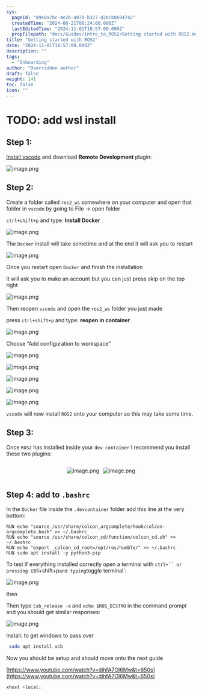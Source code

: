 ```yaml
---
sys:
  pageId: "89e0a78c-4e2b-4070-b327-d28cb0694742"
  createdTime: "2024-08-21T00:24:00.000Z"
  lastEditedTime: "2024-11-01T18:57:00.000Z"
  propFilepath: "docs/Guides/intro_to_ROS2/Getting started with ROS2.md"
title: "Getting started with ROS2"
date: "2024-11-01T18:57:00.000Z"
description: ""
tags:
  - "Onboarding"
author: "Overridden author"
draft: false
weight: 141
toc: false
icon: ""
---
```


# TODO: add wsl install

## Step 1:

[Install vscode](https://code.visualstudio.com/download) and download **Remote Development** plugin:

![image.png](https://prod-files-secure.s3.us-west-2.amazonaws.com/d518164a-d88e-44d1-a4ee-3adb3bd8bce0/efb52993-1881-4a40-b95e-6f020334f022/image.png?X-Amz-Algorithm=AWS4-HMAC-SHA256&X-Amz-Content-Sha256=UNSIGNED-PAYLOAD&X-Amz-Credential=ASIAZI2LB466ZVTKFB3O%2F20250219%2Fus-west-2%2Fs3%2Faws4_request&X-Amz-Date=20250219T020943Z&X-Amz-Expires=3600&X-Amz-Security-Token=IQoJb3JpZ2luX2VjEHIaCXVzLXdlc3QtMiJGMEQCIEK2ciujYpDF%2B68qBoqdJCHYP4%2BM5rC%2FKBDyouaAb0QHAiArrXQj%2BGDEWslClhUdG9zkw1o123y2LrIqrV0Y%2FdFORSqIBAib%2F%2F%2F%2F%2F%2F%2F%2F%2F%2F8BEAAaDDYzNzQyMzE4MzgwNSIMEtuBNbSwL5EbU5KuKtwD7Rw0MYkYMo7QlCohxh1qQNN3eIb50LZ42wVCdGbGwitdLw42JXbJv%2BihcMABpuRaBgm2T7kTnaVexdpktgIaFMsD5FnuBR9y3Qlq5l137B0t04RlOarsafiWwhWSumyyZVMAweQgf64kW7ILn%2BhCAiE%2FIFtntCk0IpEcz5X9U02KkGGOeaE3LpWe0tzlMfQQdYLytj8fR1lxJgi%2BTMG%2B0zOe313KiW4QaNzEJ%2B5u8Ougs%2Ft%2Bkb0lZn%2B6%2BIojPalogoZkmr8ubVZgSI4lPYqmjTufx3AoXmr8kqXIHz0JCqU0NVsraZgaTn8KNg8JCknZkempas1wyp%2FcWbDKyDEfgMrLnpXSs8UdZ9cny%2Br%2Fnt%2FrUtBBiBwUvll82PEp9KjC16l6vwR6FXp%2FKQcTTgAgngBSCypIG9hT16hdKbDbRkl6sN4SjvVD3Z4l8WDkp55VXjN5MFPypjqpL1myEi%2F0ekFPqXIIXw%2BGMZG4rAD0zt7lGto%2FFltcavTTCoUSNBaP4kJp%2B4OPw3AMXWKT0PjiW%2BuxgAAeSGSewOmaTfosQ5tyE4ENvXTbgg8qbGbq1lxQrRtILhI83vvdGRbZUkH7tJW3m6Qk25IGsY2ajEpZ6wV1aaSt8tdX2y%2B2KJYwy%2BnUvQY6pgG5gVfHNRiS3Q9hQDI7cZxmgjg82IzORbgPQYYSSO%2FTmaPpB3cGLCRre9wEbf6Hfblspx2OPiy0AQzCLaLHPpXXRr30YSqzqmEzc52l4bd1PMdL1c3XG4eO9V6WZEfGzkH9lxRZPSY90YQUXD7CHOmuHk3riwWr4ovRWn1l0Gn0NDKEeS4BU3c8csgXSMLdDhYO5I61ID%2F8xNnHJpwRNEZqJBzEVZLm&X-Amz-Signature=7405985d18ddb3eeb409d461ac8e32c650ccb7abce71dec3cdfbab3c935e3db6&X-Amz-SignedHeaders=host&x-id=GetObject)

## Step 2:

Create a folder called `ros2_ws` somewhere on your computer and open that folder in `vscode` by going to File → open folder 

`ctrl+shift+p` and type: **Install Docker**

![image.png](https://prod-files-secure.s3.us-west-2.amazonaws.com/d518164a-d88e-44d1-a4ee-3adb3bd8bce0/2269dc0e-1cd5-47ff-bceb-c04ad9b2eab0/image.png?X-Amz-Algorithm=AWS4-HMAC-SHA256&X-Amz-Content-Sha256=UNSIGNED-PAYLOAD&X-Amz-Credential=ASIAZI2LB466ZVTKFB3O%2F20250219%2Fus-west-2%2Fs3%2Faws4_request&X-Amz-Date=20250219T020944Z&X-Amz-Expires=3600&X-Amz-Security-Token=IQoJb3JpZ2luX2VjEHIaCXVzLXdlc3QtMiJGMEQCIEK2ciujYpDF%2B68qBoqdJCHYP4%2BM5rC%2FKBDyouaAb0QHAiArrXQj%2BGDEWslClhUdG9zkw1o123y2LrIqrV0Y%2FdFORSqIBAib%2F%2F%2F%2F%2F%2F%2F%2F%2F%2F8BEAAaDDYzNzQyMzE4MzgwNSIMEtuBNbSwL5EbU5KuKtwD7Rw0MYkYMo7QlCohxh1qQNN3eIb50LZ42wVCdGbGwitdLw42JXbJv%2BihcMABpuRaBgm2T7kTnaVexdpktgIaFMsD5FnuBR9y3Qlq5l137B0t04RlOarsafiWwhWSumyyZVMAweQgf64kW7ILn%2BhCAiE%2FIFtntCk0IpEcz5X9U02KkGGOeaE3LpWe0tzlMfQQdYLytj8fR1lxJgi%2BTMG%2B0zOe313KiW4QaNzEJ%2B5u8Ougs%2Ft%2Bkb0lZn%2B6%2BIojPalogoZkmr8ubVZgSI4lPYqmjTufx3AoXmr8kqXIHz0JCqU0NVsraZgaTn8KNg8JCknZkempas1wyp%2FcWbDKyDEfgMrLnpXSs8UdZ9cny%2Br%2Fnt%2FrUtBBiBwUvll82PEp9KjC16l6vwR6FXp%2FKQcTTgAgngBSCypIG9hT16hdKbDbRkl6sN4SjvVD3Z4l8WDkp55VXjN5MFPypjqpL1myEi%2F0ekFPqXIIXw%2BGMZG4rAD0zt7lGto%2FFltcavTTCoUSNBaP4kJp%2B4OPw3AMXWKT0PjiW%2BuxgAAeSGSewOmaTfosQ5tyE4ENvXTbgg8qbGbq1lxQrRtILhI83vvdGRbZUkH7tJW3m6Qk25IGsY2ajEpZ6wV1aaSt8tdX2y%2B2KJYwy%2BnUvQY6pgG5gVfHNRiS3Q9hQDI7cZxmgjg82IzORbgPQYYSSO%2FTmaPpB3cGLCRre9wEbf6Hfblspx2OPiy0AQzCLaLHPpXXRr30YSqzqmEzc52l4bd1PMdL1c3XG4eO9V6WZEfGzkH9lxRZPSY90YQUXD7CHOmuHk3riwWr4ovRWn1l0Gn0NDKEeS4BU3c8csgXSMLdDhYO5I61ID%2F8xNnHJpwRNEZqJBzEVZLm&X-Amz-Signature=c766db41635072d786bf4cf683b12483d326067404ec2d862f15a0b7c25ee98d&X-Amz-SignedHeaders=host&x-id=GetObject)

The `Docker` install will take sometime and at the end it will ask you to restart

![image.png](https://prod-files-secure.s3.us-west-2.amazonaws.com/d518164a-d88e-44d1-a4ee-3adb3bd8bce0/ed233f78-be33-4b1f-b89c-9c346c0e961e/image.png?X-Amz-Algorithm=AWS4-HMAC-SHA256&X-Amz-Content-Sha256=UNSIGNED-PAYLOAD&X-Amz-Credential=ASIAZI2LB466ZVTKFB3O%2F20250219%2Fus-west-2%2Fs3%2Faws4_request&X-Amz-Date=20250219T020944Z&X-Amz-Expires=3600&X-Amz-Security-Token=IQoJb3JpZ2luX2VjEHIaCXVzLXdlc3QtMiJGMEQCIEK2ciujYpDF%2B68qBoqdJCHYP4%2BM5rC%2FKBDyouaAb0QHAiArrXQj%2BGDEWslClhUdG9zkw1o123y2LrIqrV0Y%2FdFORSqIBAib%2F%2F%2F%2F%2F%2F%2F%2F%2F%2F8BEAAaDDYzNzQyMzE4MzgwNSIMEtuBNbSwL5EbU5KuKtwD7Rw0MYkYMo7QlCohxh1qQNN3eIb50LZ42wVCdGbGwitdLw42JXbJv%2BihcMABpuRaBgm2T7kTnaVexdpktgIaFMsD5FnuBR9y3Qlq5l137B0t04RlOarsafiWwhWSumyyZVMAweQgf64kW7ILn%2BhCAiE%2FIFtntCk0IpEcz5X9U02KkGGOeaE3LpWe0tzlMfQQdYLytj8fR1lxJgi%2BTMG%2B0zOe313KiW4QaNzEJ%2B5u8Ougs%2Ft%2Bkb0lZn%2B6%2BIojPalogoZkmr8ubVZgSI4lPYqmjTufx3AoXmr8kqXIHz0JCqU0NVsraZgaTn8KNg8JCknZkempas1wyp%2FcWbDKyDEfgMrLnpXSs8UdZ9cny%2Br%2Fnt%2FrUtBBiBwUvll82PEp9KjC16l6vwR6FXp%2FKQcTTgAgngBSCypIG9hT16hdKbDbRkl6sN4SjvVD3Z4l8WDkp55VXjN5MFPypjqpL1myEi%2F0ekFPqXIIXw%2BGMZG4rAD0zt7lGto%2FFltcavTTCoUSNBaP4kJp%2B4OPw3AMXWKT0PjiW%2BuxgAAeSGSewOmaTfosQ5tyE4ENvXTbgg8qbGbq1lxQrRtILhI83vvdGRbZUkH7tJW3m6Qk25IGsY2ajEpZ6wV1aaSt8tdX2y%2B2KJYwy%2BnUvQY6pgG5gVfHNRiS3Q9hQDI7cZxmgjg82IzORbgPQYYSSO%2FTmaPpB3cGLCRre9wEbf6Hfblspx2OPiy0AQzCLaLHPpXXRr30YSqzqmEzc52l4bd1PMdL1c3XG4eO9V6WZEfGzkH9lxRZPSY90YQUXD7CHOmuHk3riwWr4ovRWn1l0Gn0NDKEeS4BU3c8csgXSMLdDhYO5I61ID%2F8xNnHJpwRNEZqJBzEVZLm&X-Amz-Signature=b2a6a9f01de47496e43f16e8314c33a13647f6cb342a43b2b43f4f196f658c06&X-Amz-SignedHeaders=host&x-id=GetObject)

Once you restart open `Docker` and finish the installation

It will ask you to make an account but you can just press skip on the top right

![image.png](https://prod-files-secure.s3.us-west-2.amazonaws.com/d518164a-d88e-44d1-a4ee-3adb3bd8bce0/21010ad9-1659-4fd9-9f59-9932a09b2a3d/image.png?X-Amz-Algorithm=AWS4-HMAC-SHA256&X-Amz-Content-Sha256=UNSIGNED-PAYLOAD&X-Amz-Credential=ASIAZI2LB466ZVTKFB3O%2F20250219%2Fus-west-2%2Fs3%2Faws4_request&X-Amz-Date=20250219T020944Z&X-Amz-Expires=3600&X-Amz-Security-Token=IQoJb3JpZ2luX2VjEHIaCXVzLXdlc3QtMiJGMEQCIEK2ciujYpDF%2B68qBoqdJCHYP4%2BM5rC%2FKBDyouaAb0QHAiArrXQj%2BGDEWslClhUdG9zkw1o123y2LrIqrV0Y%2FdFORSqIBAib%2F%2F%2F%2F%2F%2F%2F%2F%2F%2F8BEAAaDDYzNzQyMzE4MzgwNSIMEtuBNbSwL5EbU5KuKtwD7Rw0MYkYMo7QlCohxh1qQNN3eIb50LZ42wVCdGbGwitdLw42JXbJv%2BihcMABpuRaBgm2T7kTnaVexdpktgIaFMsD5FnuBR9y3Qlq5l137B0t04RlOarsafiWwhWSumyyZVMAweQgf64kW7ILn%2BhCAiE%2FIFtntCk0IpEcz5X9U02KkGGOeaE3LpWe0tzlMfQQdYLytj8fR1lxJgi%2BTMG%2B0zOe313KiW4QaNzEJ%2B5u8Ougs%2Ft%2Bkb0lZn%2B6%2BIojPalogoZkmr8ubVZgSI4lPYqmjTufx3AoXmr8kqXIHz0JCqU0NVsraZgaTn8KNg8JCknZkempas1wyp%2FcWbDKyDEfgMrLnpXSs8UdZ9cny%2Br%2Fnt%2FrUtBBiBwUvll82PEp9KjC16l6vwR6FXp%2FKQcTTgAgngBSCypIG9hT16hdKbDbRkl6sN4SjvVD3Z4l8WDkp55VXjN5MFPypjqpL1myEi%2F0ekFPqXIIXw%2BGMZG4rAD0zt7lGto%2FFltcavTTCoUSNBaP4kJp%2B4OPw3AMXWKT0PjiW%2BuxgAAeSGSewOmaTfosQ5tyE4ENvXTbgg8qbGbq1lxQrRtILhI83vvdGRbZUkH7tJW3m6Qk25IGsY2ajEpZ6wV1aaSt8tdX2y%2B2KJYwy%2BnUvQY6pgG5gVfHNRiS3Q9hQDI7cZxmgjg82IzORbgPQYYSSO%2FTmaPpB3cGLCRre9wEbf6Hfblspx2OPiy0AQzCLaLHPpXXRr30YSqzqmEzc52l4bd1PMdL1c3XG4eO9V6WZEfGzkH9lxRZPSY90YQUXD7CHOmuHk3riwWr4ovRWn1l0Gn0NDKEeS4BU3c8csgXSMLdDhYO5I61ID%2F8xNnHJpwRNEZqJBzEVZLm&X-Amz-Signature=761bed9e9ab7c90320daf0832871f59979e7d67072998d79bfcaf7fe2b083b6b&X-Amz-SignedHeaders=host&x-id=GetObject)

Then reopen `vscode` and open the `ros2_ws` folder you just made

press `ctrl+shift+p` and type: **reopen in container**

![image.png](https://prod-files-secure.s3.us-west-2.amazonaws.com/d518164a-d88e-44d1-a4ee-3adb3bd8bce0/4e93b8c2-41ad-488c-8095-c74205196118/image.png?X-Amz-Algorithm=AWS4-HMAC-SHA256&X-Amz-Content-Sha256=UNSIGNED-PAYLOAD&X-Amz-Credential=ASIAZI2LB466ZVTKFB3O%2F20250219%2Fus-west-2%2Fs3%2Faws4_request&X-Amz-Date=20250219T020944Z&X-Amz-Expires=3600&X-Amz-Security-Token=IQoJb3JpZ2luX2VjEHIaCXVzLXdlc3QtMiJGMEQCIEK2ciujYpDF%2B68qBoqdJCHYP4%2BM5rC%2FKBDyouaAb0QHAiArrXQj%2BGDEWslClhUdG9zkw1o123y2LrIqrV0Y%2FdFORSqIBAib%2F%2F%2F%2F%2F%2F%2F%2F%2F%2F8BEAAaDDYzNzQyMzE4MzgwNSIMEtuBNbSwL5EbU5KuKtwD7Rw0MYkYMo7QlCohxh1qQNN3eIb50LZ42wVCdGbGwitdLw42JXbJv%2BihcMABpuRaBgm2T7kTnaVexdpktgIaFMsD5FnuBR9y3Qlq5l137B0t04RlOarsafiWwhWSumyyZVMAweQgf64kW7ILn%2BhCAiE%2FIFtntCk0IpEcz5X9U02KkGGOeaE3LpWe0tzlMfQQdYLytj8fR1lxJgi%2BTMG%2B0zOe313KiW4QaNzEJ%2B5u8Ougs%2Ft%2Bkb0lZn%2B6%2BIojPalogoZkmr8ubVZgSI4lPYqmjTufx3AoXmr8kqXIHz0JCqU0NVsraZgaTn8KNg8JCknZkempas1wyp%2FcWbDKyDEfgMrLnpXSs8UdZ9cny%2Br%2Fnt%2FrUtBBiBwUvll82PEp9KjC16l6vwR6FXp%2FKQcTTgAgngBSCypIG9hT16hdKbDbRkl6sN4SjvVD3Z4l8WDkp55VXjN5MFPypjqpL1myEi%2F0ekFPqXIIXw%2BGMZG4rAD0zt7lGto%2FFltcavTTCoUSNBaP4kJp%2B4OPw3AMXWKT0PjiW%2BuxgAAeSGSewOmaTfosQ5tyE4ENvXTbgg8qbGbq1lxQrRtILhI83vvdGRbZUkH7tJW3m6Qk25IGsY2ajEpZ6wV1aaSt8tdX2y%2B2KJYwy%2BnUvQY6pgG5gVfHNRiS3Q9hQDI7cZxmgjg82IzORbgPQYYSSO%2FTmaPpB3cGLCRre9wEbf6Hfblspx2OPiy0AQzCLaLHPpXXRr30YSqzqmEzc52l4bd1PMdL1c3XG4eO9V6WZEfGzkH9lxRZPSY90YQUXD7CHOmuHk3riwWr4ovRWn1l0Gn0NDKEeS4BU3c8csgXSMLdDhYO5I61ID%2F8xNnHJpwRNEZqJBzEVZLm&X-Amz-Signature=c41326edaaa74edc2f0ff6f5d5082957f7ac309a099a7b29ad3ef0f6b4508455&X-Amz-SignedHeaders=host&x-id=GetObject)

Choose “Add configuration to workspace”

![image.png](https://prod-files-secure.s3.us-west-2.amazonaws.com/d518164a-d88e-44d1-a4ee-3adb3bd8bce0/9560b282-5060-4989-ba37-97e7b2c22476/image.png?X-Amz-Algorithm=AWS4-HMAC-SHA256&X-Amz-Content-Sha256=UNSIGNED-PAYLOAD&X-Amz-Credential=ASIAZI2LB466ZVTKFB3O%2F20250219%2Fus-west-2%2Fs3%2Faws4_request&X-Amz-Date=20250219T020944Z&X-Amz-Expires=3600&X-Amz-Security-Token=IQoJb3JpZ2luX2VjEHIaCXVzLXdlc3QtMiJGMEQCIEK2ciujYpDF%2B68qBoqdJCHYP4%2BM5rC%2FKBDyouaAb0QHAiArrXQj%2BGDEWslClhUdG9zkw1o123y2LrIqrV0Y%2FdFORSqIBAib%2F%2F%2F%2F%2F%2F%2F%2F%2F%2F8BEAAaDDYzNzQyMzE4MzgwNSIMEtuBNbSwL5EbU5KuKtwD7Rw0MYkYMo7QlCohxh1qQNN3eIb50LZ42wVCdGbGwitdLw42JXbJv%2BihcMABpuRaBgm2T7kTnaVexdpktgIaFMsD5FnuBR9y3Qlq5l137B0t04RlOarsafiWwhWSumyyZVMAweQgf64kW7ILn%2BhCAiE%2FIFtntCk0IpEcz5X9U02KkGGOeaE3LpWe0tzlMfQQdYLytj8fR1lxJgi%2BTMG%2B0zOe313KiW4QaNzEJ%2B5u8Ougs%2Ft%2Bkb0lZn%2B6%2BIojPalogoZkmr8ubVZgSI4lPYqmjTufx3AoXmr8kqXIHz0JCqU0NVsraZgaTn8KNg8JCknZkempas1wyp%2FcWbDKyDEfgMrLnpXSs8UdZ9cny%2Br%2Fnt%2FrUtBBiBwUvll82PEp9KjC16l6vwR6FXp%2FKQcTTgAgngBSCypIG9hT16hdKbDbRkl6sN4SjvVD3Z4l8WDkp55VXjN5MFPypjqpL1myEi%2F0ekFPqXIIXw%2BGMZG4rAD0zt7lGto%2FFltcavTTCoUSNBaP4kJp%2B4OPw3AMXWKT0PjiW%2BuxgAAeSGSewOmaTfosQ5tyE4ENvXTbgg8qbGbq1lxQrRtILhI83vvdGRbZUkH7tJW3m6Qk25IGsY2ajEpZ6wV1aaSt8tdX2y%2B2KJYwy%2BnUvQY6pgG5gVfHNRiS3Q9hQDI7cZxmgjg82IzORbgPQYYSSO%2FTmaPpB3cGLCRre9wEbf6Hfblspx2OPiy0AQzCLaLHPpXXRr30YSqzqmEzc52l4bd1PMdL1c3XG4eO9V6WZEfGzkH9lxRZPSY90YQUXD7CHOmuHk3riwWr4ovRWn1l0Gn0NDKEeS4BU3c8csgXSMLdDhYO5I61ID%2F8xNnHJpwRNEZqJBzEVZLm&X-Amz-Signature=45b92eb20d07366ea28557e1e3f7eb056c7a291bda63d27bd6120f029541f594&X-Amz-SignedHeaders=host&x-id=GetObject)

![image.png](https://prod-files-secure.s3.us-west-2.amazonaws.com/d518164a-d88e-44d1-a4ee-3adb3bd8bce0/2ee63f81-886b-48e8-a553-dc6e5eac99e4/image.png?X-Amz-Algorithm=AWS4-HMAC-SHA256&X-Amz-Content-Sha256=UNSIGNED-PAYLOAD&X-Amz-Credential=ASIAZI2LB466ZVTKFB3O%2F20250219%2Fus-west-2%2Fs3%2Faws4_request&X-Amz-Date=20250219T020943Z&X-Amz-Expires=3600&X-Amz-Security-Token=IQoJb3JpZ2luX2VjEHIaCXVzLXdlc3QtMiJGMEQCIEK2ciujYpDF%2B68qBoqdJCHYP4%2BM5rC%2FKBDyouaAb0QHAiArrXQj%2BGDEWslClhUdG9zkw1o123y2LrIqrV0Y%2FdFORSqIBAib%2F%2F%2F%2F%2F%2F%2F%2F%2F%2F8BEAAaDDYzNzQyMzE4MzgwNSIMEtuBNbSwL5EbU5KuKtwD7Rw0MYkYMo7QlCohxh1qQNN3eIb50LZ42wVCdGbGwitdLw42JXbJv%2BihcMABpuRaBgm2T7kTnaVexdpktgIaFMsD5FnuBR9y3Qlq5l137B0t04RlOarsafiWwhWSumyyZVMAweQgf64kW7ILn%2BhCAiE%2FIFtntCk0IpEcz5X9U02KkGGOeaE3LpWe0tzlMfQQdYLytj8fR1lxJgi%2BTMG%2B0zOe313KiW4QaNzEJ%2B5u8Ougs%2Ft%2Bkb0lZn%2B6%2BIojPalogoZkmr8ubVZgSI4lPYqmjTufx3AoXmr8kqXIHz0JCqU0NVsraZgaTn8KNg8JCknZkempas1wyp%2FcWbDKyDEfgMrLnpXSs8UdZ9cny%2Br%2Fnt%2FrUtBBiBwUvll82PEp9KjC16l6vwR6FXp%2FKQcTTgAgngBSCypIG9hT16hdKbDbRkl6sN4SjvVD3Z4l8WDkp55VXjN5MFPypjqpL1myEi%2F0ekFPqXIIXw%2BGMZG4rAD0zt7lGto%2FFltcavTTCoUSNBaP4kJp%2B4OPw3AMXWKT0PjiW%2BuxgAAeSGSewOmaTfosQ5tyE4ENvXTbgg8qbGbq1lxQrRtILhI83vvdGRbZUkH7tJW3m6Qk25IGsY2ajEpZ6wV1aaSt8tdX2y%2B2KJYwy%2BnUvQY6pgG5gVfHNRiS3Q9hQDI7cZxmgjg82IzORbgPQYYSSO%2FTmaPpB3cGLCRre9wEbf6Hfblspx2OPiy0AQzCLaLHPpXXRr30YSqzqmEzc52l4bd1PMdL1c3XG4eO9V6WZEfGzkH9lxRZPSY90YQUXD7CHOmuHk3riwWr4ovRWn1l0Gn0NDKEeS4BU3c8csgXSMLdDhYO5I61ID%2F8xNnHJpwRNEZqJBzEVZLm&X-Amz-Signature=7a325d11e76f76e4cfaa71be963a7621fae96ba08fdc720ef9ba9b69d7cab662&X-Amz-SignedHeaders=host&x-id=GetObject)

![image.png](https://prod-files-secure.s3.us-west-2.amazonaws.com/d518164a-d88e-44d1-a4ee-3adb3bd8bce0/ae1580b2-b048-407e-aed9-b584224a7a04/image.png?X-Amz-Algorithm=AWS4-HMAC-SHA256&X-Amz-Content-Sha256=UNSIGNED-PAYLOAD&X-Amz-Credential=ASIAZI2LB466ZVTKFB3O%2F20250219%2Fus-west-2%2Fs3%2Faws4_request&X-Amz-Date=20250219T020943Z&X-Amz-Expires=3600&X-Amz-Security-Token=IQoJb3JpZ2luX2VjEHIaCXVzLXdlc3QtMiJGMEQCIEK2ciujYpDF%2B68qBoqdJCHYP4%2BM5rC%2FKBDyouaAb0QHAiArrXQj%2BGDEWslClhUdG9zkw1o123y2LrIqrV0Y%2FdFORSqIBAib%2F%2F%2F%2F%2F%2F%2F%2F%2F%2F8BEAAaDDYzNzQyMzE4MzgwNSIMEtuBNbSwL5EbU5KuKtwD7Rw0MYkYMo7QlCohxh1qQNN3eIb50LZ42wVCdGbGwitdLw42JXbJv%2BihcMABpuRaBgm2T7kTnaVexdpktgIaFMsD5FnuBR9y3Qlq5l137B0t04RlOarsafiWwhWSumyyZVMAweQgf64kW7ILn%2BhCAiE%2FIFtntCk0IpEcz5X9U02KkGGOeaE3LpWe0tzlMfQQdYLytj8fR1lxJgi%2BTMG%2B0zOe313KiW4QaNzEJ%2B5u8Ougs%2Ft%2Bkb0lZn%2B6%2BIojPalogoZkmr8ubVZgSI4lPYqmjTufx3AoXmr8kqXIHz0JCqU0NVsraZgaTn8KNg8JCknZkempas1wyp%2FcWbDKyDEfgMrLnpXSs8UdZ9cny%2Br%2Fnt%2FrUtBBiBwUvll82PEp9KjC16l6vwR6FXp%2FKQcTTgAgngBSCypIG9hT16hdKbDbRkl6sN4SjvVD3Z4l8WDkp55VXjN5MFPypjqpL1myEi%2F0ekFPqXIIXw%2BGMZG4rAD0zt7lGto%2FFltcavTTCoUSNBaP4kJp%2B4OPw3AMXWKT0PjiW%2BuxgAAeSGSewOmaTfosQ5tyE4ENvXTbgg8qbGbq1lxQrRtILhI83vvdGRbZUkH7tJW3m6Qk25IGsY2ajEpZ6wV1aaSt8tdX2y%2B2KJYwy%2BnUvQY6pgG5gVfHNRiS3Q9hQDI7cZxmgjg82IzORbgPQYYSSO%2FTmaPpB3cGLCRre9wEbf6Hfblspx2OPiy0AQzCLaLHPpXXRr30YSqzqmEzc52l4bd1PMdL1c3XG4eO9V6WZEfGzkH9lxRZPSY90YQUXD7CHOmuHk3riwWr4ovRWn1l0Gn0NDKEeS4BU3c8csgXSMLdDhYO5I61ID%2F8xNnHJpwRNEZqJBzEVZLm&X-Amz-Signature=40eb0fb016fb8fb3c299d30402f402f169195a5f21df552537d030c6815279b9&X-Amz-SignedHeaders=host&x-id=GetObject)

![image.png](https://prod-files-secure.s3.us-west-2.amazonaws.com/d518164a-d88e-44d1-a4ee-3adb3bd8bce0/53255b28-f75e-430f-b9e3-c0ac8577e42b/image.png?X-Amz-Algorithm=AWS4-HMAC-SHA256&X-Amz-Content-Sha256=UNSIGNED-PAYLOAD&X-Amz-Credential=ASIAZI2LB466ZVTKFB3O%2F20250219%2Fus-west-2%2Fs3%2Faws4_request&X-Amz-Date=20250219T020943Z&X-Amz-Expires=3600&X-Amz-Security-Token=IQoJb3JpZ2luX2VjEHIaCXVzLXdlc3QtMiJGMEQCIEK2ciujYpDF%2B68qBoqdJCHYP4%2BM5rC%2FKBDyouaAb0QHAiArrXQj%2BGDEWslClhUdG9zkw1o123y2LrIqrV0Y%2FdFORSqIBAib%2F%2F%2F%2F%2F%2F%2F%2F%2F%2F8BEAAaDDYzNzQyMzE4MzgwNSIMEtuBNbSwL5EbU5KuKtwD7Rw0MYkYMo7QlCohxh1qQNN3eIb50LZ42wVCdGbGwitdLw42JXbJv%2BihcMABpuRaBgm2T7kTnaVexdpktgIaFMsD5FnuBR9y3Qlq5l137B0t04RlOarsafiWwhWSumyyZVMAweQgf64kW7ILn%2BhCAiE%2FIFtntCk0IpEcz5X9U02KkGGOeaE3LpWe0tzlMfQQdYLytj8fR1lxJgi%2BTMG%2B0zOe313KiW4QaNzEJ%2B5u8Ougs%2Ft%2Bkb0lZn%2B6%2BIojPalogoZkmr8ubVZgSI4lPYqmjTufx3AoXmr8kqXIHz0JCqU0NVsraZgaTn8KNg8JCknZkempas1wyp%2FcWbDKyDEfgMrLnpXSs8UdZ9cny%2Br%2Fnt%2FrUtBBiBwUvll82PEp9KjC16l6vwR6FXp%2FKQcTTgAgngBSCypIG9hT16hdKbDbRkl6sN4SjvVD3Z4l8WDkp55VXjN5MFPypjqpL1myEi%2F0ekFPqXIIXw%2BGMZG4rAD0zt7lGto%2FFltcavTTCoUSNBaP4kJp%2B4OPw3AMXWKT0PjiW%2BuxgAAeSGSewOmaTfosQ5tyE4ENvXTbgg8qbGbq1lxQrRtILhI83vvdGRbZUkH7tJW3m6Qk25IGsY2ajEpZ6wV1aaSt8tdX2y%2B2KJYwy%2BnUvQY6pgG5gVfHNRiS3Q9hQDI7cZxmgjg82IzORbgPQYYSSO%2FTmaPpB3cGLCRre9wEbf6Hfblspx2OPiy0AQzCLaLHPpXXRr30YSqzqmEzc52l4bd1PMdL1c3XG4eO9V6WZEfGzkH9lxRZPSY90YQUXD7CHOmuHk3riwWr4ovRWn1l0Gn0NDKEeS4BU3c8csgXSMLdDhYO5I61ID%2F8xNnHJpwRNEZqJBzEVZLm&X-Amz-Signature=90b744ccbc7924e7e32c91bf121cdf46054602d058441340eb0684ba546dff85&X-Amz-SignedHeaders=host&x-id=GetObject)

![image.png](https://prod-files-secure.s3.us-west-2.amazonaws.com/d518164a-d88e-44d1-a4ee-3adb3bd8bce0/7c562767-5af9-4ffb-97d1-327bcdf4ee00/image.png?X-Amz-Algorithm=AWS4-HMAC-SHA256&X-Amz-Content-Sha256=UNSIGNED-PAYLOAD&X-Amz-Credential=ASIAZI2LB466ZVTKFB3O%2F20250219%2Fus-west-2%2Fs3%2Faws4_request&X-Amz-Date=20250219T020943Z&X-Amz-Expires=3600&X-Amz-Security-Token=IQoJb3JpZ2luX2VjEHIaCXVzLXdlc3QtMiJGMEQCIEK2ciujYpDF%2B68qBoqdJCHYP4%2BM5rC%2FKBDyouaAb0QHAiArrXQj%2BGDEWslClhUdG9zkw1o123y2LrIqrV0Y%2FdFORSqIBAib%2F%2F%2F%2F%2F%2F%2F%2F%2F%2F8BEAAaDDYzNzQyMzE4MzgwNSIMEtuBNbSwL5EbU5KuKtwD7Rw0MYkYMo7QlCohxh1qQNN3eIb50LZ42wVCdGbGwitdLw42JXbJv%2BihcMABpuRaBgm2T7kTnaVexdpktgIaFMsD5FnuBR9y3Qlq5l137B0t04RlOarsafiWwhWSumyyZVMAweQgf64kW7ILn%2BhCAiE%2FIFtntCk0IpEcz5X9U02KkGGOeaE3LpWe0tzlMfQQdYLytj8fR1lxJgi%2BTMG%2B0zOe313KiW4QaNzEJ%2B5u8Ougs%2Ft%2Bkb0lZn%2B6%2BIojPalogoZkmr8ubVZgSI4lPYqmjTufx3AoXmr8kqXIHz0JCqU0NVsraZgaTn8KNg8JCknZkempas1wyp%2FcWbDKyDEfgMrLnpXSs8UdZ9cny%2Br%2Fnt%2FrUtBBiBwUvll82PEp9KjC16l6vwR6FXp%2FKQcTTgAgngBSCypIG9hT16hdKbDbRkl6sN4SjvVD3Z4l8WDkp55VXjN5MFPypjqpL1myEi%2F0ekFPqXIIXw%2BGMZG4rAD0zt7lGto%2FFltcavTTCoUSNBaP4kJp%2B4OPw3AMXWKT0PjiW%2BuxgAAeSGSewOmaTfosQ5tyE4ENvXTbgg8qbGbq1lxQrRtILhI83vvdGRbZUkH7tJW3m6Qk25IGsY2ajEpZ6wV1aaSt8tdX2y%2B2KJYwy%2BnUvQY6pgG5gVfHNRiS3Q9hQDI7cZxmgjg82IzORbgPQYYSSO%2FTmaPpB3cGLCRre9wEbf6Hfblspx2OPiy0AQzCLaLHPpXXRr30YSqzqmEzc52l4bd1PMdL1c3XG4eO9V6WZEfGzkH9lxRZPSY90YQUXD7CHOmuHk3riwWr4ovRWn1l0Gn0NDKEeS4BU3c8csgXSMLdDhYO5I61ID%2F8xNnHJpwRNEZqJBzEVZLm&X-Amz-Signature=06550ce061982ef49bfb4ea9be62316dee34ba418e72149a33d38de698737206&X-Amz-SignedHeaders=host&x-id=GetObject)

`vscode` will now install `ROS2` onto your computer so this may take some time.

## Step 3:

Once `ROS2` has installed inside your `dev-container` I recommend you install these two plugins:

<div style="display: flex;flex-direction: row; column-gap:10px; max-width: 630px;justify-content: center;">
<div>

![image.png](https://prod-files-secure.s3.us-west-2.amazonaws.com/d518164a-d88e-44d1-a4ee-3adb3bd8bce0/3fc3d550-5a54-4ba1-ba6b-faa01cdb7369/image.png?X-Amz-Algorithm=AWS4-HMAC-SHA256&X-Amz-Content-Sha256=UNSIGNED-PAYLOAD&X-Amz-Credential=ASIAZI2LB4662UTNMFZA%2F20250219%2Fus-west-2%2Fs3%2Faws4_request&X-Amz-Date=20250219T020946Z&X-Amz-Expires=3600&X-Amz-Security-Token=IQoJb3JpZ2luX2VjEHIaCXVzLXdlc3QtMiJIMEYCIQDKeSBBW%2Fs4Lu9O3r16ZXW1p1fnRYtjrb74mI6pVwpjogIhAMi%2BT%2BWvr1YtI9lRkIl19QYcLFQbFWQ9T3tK00KSbYOqKogECJv%2F%2F%2F%2F%2F%2F%2F%2F%2F%2FwEQABoMNjM3NDIzMTgzODA1IgyuxwphjtP%2B5LaDMPQq3AOGRUdlrHROaMcD18nUmuxAItJUq2%2BYSWlqVKCNzxgQZ%2FUq0aIw%2FW%2F8glcP4pSzgjCPBsgVidmNPWNTUUBpOkebN8eOItepcth9yoFShSlrk%2Bsqn7GYKPbkP9vjFFt8R2P99Z8Jvm90mIHMxKdpmNFZX3dN7MUMGo4qmjSygfTD0eCfKRzOWtHNN3WLlm5PMTmSNIdgpT0yBa3sBgWGd49IrT0lv2%2BRMrD%2FPRcSNnAZZ%2F7g2bjxPCaJHEZdbfN5J8LyzkwE%2Bp1kQ2ZB8A3Lw%2FsAWKPVI0fQrdllcTnPYOhBBZTDRKa%2FXmkYae%2F%2BZ1JULrf6BFM5Q%2BxJTFb5jz9O%2F5OTSA5Ao6rXp999BfEW%2BIPUGfihPvugbaQCwgI%2BIST3gre4rSdNCZIpNrKlfyV51k55WUNt1h4%2BhIv9u95rujhJu7R3X13%2BfzTE7T1lYhwjERsblOafd0LfYQgq4uL83t3pMJJQi4917WtXVGBa7GAzbeJjgpVdLP5hOiUdl%2Bin12hEIY%2BnBL28sjQHOPzEO98CdM67i1yLYYeSACoknW3aYsRyeVzWAOjC%2FBKwqcpEhDwsUkRg%2FpqPHSEJklyyLS3%2FQHe0JobyysPTuPcW9bZaDlQN13uAZMPJftr89zCe6dS9BjqkAYBgc3nK9XyoZUwwyrYyBD4qIg576nCdVXfYPaqbubbeRVyIrwh7GvU0zV46NFs5SCn9GX8h%2F1ywf1zFXTKDb1cq075mSn9BQ84ORS%2Bg0075w3LktxGt1YduD3l456C%2B5ipy%2FJfDJdGznxedFUqK%2FJnT9aMzmaY7z97AD49BalUyCVEgP%2BV6fN1QlGCADtS%2B9OvaNTsf%2FuaLqWVmQQsYilH1hKEE&X-Amz-Signature=2092a1085a980c61ac6e7fe2c377ceafb7eb002b480b9a8ec7c35521033f2b41&X-Amz-SignedHeaders=host&x-id=GetObject)

</div>
<div>

![image.png](https://prod-files-secure.s3.us-west-2.amazonaws.com/d518164a-d88e-44d1-a4ee-3adb3bd8bce0/d994cc66-13c2-4093-a5a3-f84cf4601a82/image.png?X-Amz-Algorithm=AWS4-HMAC-SHA256&X-Amz-Content-Sha256=UNSIGNED-PAYLOAD&X-Amz-Credential=ASIAZI2LB4664FHY75SW%2F20250219%2Fus-west-2%2Fs3%2Faws4_request&X-Amz-Date=20250219T020947Z&X-Amz-Expires=3600&X-Amz-Security-Token=IQoJb3JpZ2luX2VjEHIaCXVzLXdlc3QtMiJHMEUCIQDIYLg54TQ5cBtEYagTfPXRxqGDy283p2qh0UCaCigbxgIgDq8qQjfP0GmVmCEWcklwKezLgMBf0kXkJeo6hIsfEDoqiAQIm%2F%2F%2F%2F%2F%2F%2F%2F%2F%2F%2FARAAGgw2Mzc0MjMxODM4MDUiDJXusSlO91D0Se6X4ircA%2BeeymegAFwh80AXiHcGBDiq8iILTizR4oyDrjHGfAMWz9GxyceJCwj5ElTYSpLf0EdsevI5JwUwAcVr2AjM0LSvgbSASWnXVyDE04rowj5Z42Wm5Uq2V2YqQ2lSRHG8Xf065imbEuW5O4h3tDKFzwUeijqscz%2BbvcSiRAZoLoQB%2BngjvAa6Xdawo7mdcNsMZ64JMglBRUarh9nUoMnejwBH9p3d7PMXaOQ8qHe6dQMFG0J6SBWyqYwRBaULU5ChDY8RdMsLyFGDFdRNZhYja7qfrlB4ONtTDjHe2x1x%2FQxNBQKP8V%2F7CawjVgzsJGG3bIAvQLadPR%2B0E9XPqKd9E%2FM%2FhBsys4fkp33J3NZW1H77ESzrrXSkm2%2B%2FnMierM1JpW66ydWpgY4TxtnSqgpk%2FFzILuAV%2BxSLr3CIMHs4vMgOXd1wiF%2BLbj%2Fpb2mcaS1N7%2BVkUOLG3OLi4n2a%2F8cp1V95PU%2FDK0NDpD3LfgbjGHoW9nKuEese%2FK4y5XkRvV4Lnwm2vnlXimJxaDpQIOFTdJiIHGBSQMLSj%2BbK1xe0io%2BjX%2B9bg%2Bmhwc6bhKbKNe13jpaBaAyEJ%2BD0arD56vaEAUKM95yx05eUsZ%2ByPmNmpriHimkAuzNTvZPNvo4%2FMKHp1L0GOqUBloA7sKQNchPG9PBYowL7s1AXD2nwYPUePZCHbec52d3amM1iJxJHr7YFX9RuxULtyU%2BJmzHNVB1qI9GHRISqoVmeChIxWKUZdPrWBiGdw3fbkfsXLVbEY3s4eojzDxQgisAWq9n7U5ZNGZ4CcbYz91kDJvtgza4sETvDla57WaqSGQoK7hrQI27hjhTfgAgHgEPTdiR%2F%2B3gE5uAl7At6gjWt3WN%2B&X-Amz-Signature=57c7268ae00c5fd7cc71363d73f3bf76c59efe0269b7a1eb6f9c669ef59aca8b&X-Amz-SignedHeaders=host&x-id=GetObject)

</div>
</div>

## Step 4: add to `.bashrc`

In the `Docker` file inside the `.devcontainer` folder add this line at the very bottom: 

```docker
RUN echo "source /usr/share/colcon_argcomplete/hook/colcon-argcomplete.bash" >> ~/.bashrc
RUN echo "source /usr/share/colcon_cd/function/colcon_cd.sh" >> ~/.bashrc
RUN echo "export _colcon_cd_root=/opt/ros/humble/" >> ~/.bashrc
RUN sudo apt install -y python3-pip 
```

To test if everything installed correctly open a terminal with `ctrl+`` or pressing `ctrl+shift+p` and typing `toggle terminal`:

![image.png](https://prod-files-secure.s3.us-west-2.amazonaws.com/d518164a-d88e-44d1-a4ee-3adb3bd8bce0/6a4943d8-b04e-4c02-9a58-775f3384d1a5/image.png?X-Amz-Algorithm=AWS4-HMAC-SHA256&X-Amz-Content-Sha256=UNSIGNED-PAYLOAD&X-Amz-Credential=ASIAZI2LB466ZVTKFB3O%2F20250219%2Fus-west-2%2Fs3%2Faws4_request&X-Amz-Date=20250219T020943Z&X-Amz-Expires=3600&X-Amz-Security-Token=IQoJb3JpZ2luX2VjEHIaCXVzLXdlc3QtMiJGMEQCIEK2ciujYpDF%2B68qBoqdJCHYP4%2BM5rC%2FKBDyouaAb0QHAiArrXQj%2BGDEWslClhUdG9zkw1o123y2LrIqrV0Y%2FdFORSqIBAib%2F%2F%2F%2F%2F%2F%2F%2F%2F%2F8BEAAaDDYzNzQyMzE4MzgwNSIMEtuBNbSwL5EbU5KuKtwD7Rw0MYkYMo7QlCohxh1qQNN3eIb50LZ42wVCdGbGwitdLw42JXbJv%2BihcMABpuRaBgm2T7kTnaVexdpktgIaFMsD5FnuBR9y3Qlq5l137B0t04RlOarsafiWwhWSumyyZVMAweQgf64kW7ILn%2BhCAiE%2FIFtntCk0IpEcz5X9U02KkGGOeaE3LpWe0tzlMfQQdYLytj8fR1lxJgi%2BTMG%2B0zOe313KiW4QaNzEJ%2B5u8Ougs%2Ft%2Bkb0lZn%2B6%2BIojPalogoZkmr8ubVZgSI4lPYqmjTufx3AoXmr8kqXIHz0JCqU0NVsraZgaTn8KNg8JCknZkempas1wyp%2FcWbDKyDEfgMrLnpXSs8UdZ9cny%2Br%2Fnt%2FrUtBBiBwUvll82PEp9KjC16l6vwR6FXp%2FKQcTTgAgngBSCypIG9hT16hdKbDbRkl6sN4SjvVD3Z4l8WDkp55VXjN5MFPypjqpL1myEi%2F0ekFPqXIIXw%2BGMZG4rAD0zt7lGto%2FFltcavTTCoUSNBaP4kJp%2B4OPw3AMXWKT0PjiW%2BuxgAAeSGSewOmaTfosQ5tyE4ENvXTbgg8qbGbq1lxQrRtILhI83vvdGRbZUkH7tJW3m6Qk25IGsY2ajEpZ6wV1aaSt8tdX2y%2B2KJYwy%2BnUvQY6pgG5gVfHNRiS3Q9hQDI7cZxmgjg82IzORbgPQYYSSO%2FTmaPpB3cGLCRre9wEbf6Hfblspx2OPiy0AQzCLaLHPpXXRr30YSqzqmEzc52l4bd1PMdL1c3XG4eO9V6WZEfGzkH9lxRZPSY90YQUXD7CHOmuHk3riwWr4ovRWn1l0Gn0NDKEeS4BU3c8csgXSMLdDhYO5I61ID%2F8xNnHJpwRNEZqJBzEVZLm&X-Amz-Signature=2f0b90ca81fae65ad91c536ce5e844722c19a518a7bb3875ac213a285c120493&X-Amz-SignedHeaders=host&x-id=GetObject)

then 

Then type `lsb_release -a` and `echo $ROS_DISTRO` in the command prompt and you should get similar responses:

![image.png](https://prod-files-secure.s3.us-west-2.amazonaws.com/d518164a-d88e-44d1-a4ee-3adb3bd8bce0/3e635dec-a805-4e85-8b9e-d000e5b71a4e/image.png?X-Amz-Algorithm=AWS4-HMAC-SHA256&X-Amz-Content-Sha256=UNSIGNED-PAYLOAD&X-Amz-Credential=ASIAZI2LB466ZVTKFB3O%2F20250219%2Fus-west-2%2Fs3%2Faws4_request&X-Amz-Date=20250219T020944Z&X-Amz-Expires=3600&X-Amz-Security-Token=IQoJb3JpZ2luX2VjEHIaCXVzLXdlc3QtMiJGMEQCIEK2ciujYpDF%2B68qBoqdJCHYP4%2BM5rC%2FKBDyouaAb0QHAiArrXQj%2BGDEWslClhUdG9zkw1o123y2LrIqrV0Y%2FdFORSqIBAib%2F%2F%2F%2F%2F%2F%2F%2F%2F%2F8BEAAaDDYzNzQyMzE4MzgwNSIMEtuBNbSwL5EbU5KuKtwD7Rw0MYkYMo7QlCohxh1qQNN3eIb50LZ42wVCdGbGwitdLw42JXbJv%2BihcMABpuRaBgm2T7kTnaVexdpktgIaFMsD5FnuBR9y3Qlq5l137B0t04RlOarsafiWwhWSumyyZVMAweQgf64kW7ILn%2BhCAiE%2FIFtntCk0IpEcz5X9U02KkGGOeaE3LpWe0tzlMfQQdYLytj8fR1lxJgi%2BTMG%2B0zOe313KiW4QaNzEJ%2B5u8Ougs%2Ft%2Bkb0lZn%2B6%2BIojPalogoZkmr8ubVZgSI4lPYqmjTufx3AoXmr8kqXIHz0JCqU0NVsraZgaTn8KNg8JCknZkempas1wyp%2FcWbDKyDEfgMrLnpXSs8UdZ9cny%2Br%2Fnt%2FrUtBBiBwUvll82PEp9KjC16l6vwR6FXp%2FKQcTTgAgngBSCypIG9hT16hdKbDbRkl6sN4SjvVD3Z4l8WDkp55VXjN5MFPypjqpL1myEi%2F0ekFPqXIIXw%2BGMZG4rAD0zt7lGto%2FFltcavTTCoUSNBaP4kJp%2B4OPw3AMXWKT0PjiW%2BuxgAAeSGSewOmaTfosQ5tyE4ENvXTbgg8qbGbq1lxQrRtILhI83vvdGRbZUkH7tJW3m6Qk25IGsY2ajEpZ6wV1aaSt8tdX2y%2B2KJYwy%2BnUvQY6pgG5gVfHNRiS3Q9hQDI7cZxmgjg82IzORbgPQYYSSO%2FTmaPpB3cGLCRre9wEbf6Hfblspx2OPiy0AQzCLaLHPpXXRr30YSqzqmEzc52l4bd1PMdL1c3XG4eO9V6WZEfGzkH9lxRZPSY90YQUXD7CHOmuHk3riwWr4ovRWn1l0Gn0NDKEeS4BU3c8csgXSMLdDhYO5I61ID%2F8xNnHJpwRNEZqJBzEVZLm&X-Amz-Signature=b6ae24594e545dcc2ea2d78cad0717e57b8a0f5484a1fb287cec9e92dfcc29c4&X-Amz-SignedHeaders=host&x-id=GetObject)

Install:  to get windows to pass over

```bash
 sudo apt install xcb
```

Now you should be setup and should move onto the next guide 

[https://www.youtube.com/watch?v=dihfA7Ol6Mw&t=650s](https://www.youtube.com/watch?v=dihfA7Ol6Mw&t=650s)

```python
xhost +local:
```
